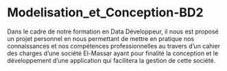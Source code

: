 # Modelisation_et_Conception-BD2
Dans le cadre de notre formation en Data Développeur, il nous est proposé un projet personnel
en nous permettant de mettre en pratique nos connaissances et nos compétences
professionnelles au travers d’un cahier des charges d’une société El-Massar ayant pour
finalité la conception et le développement d’une application qui facilitera la gestion de cette
société.
